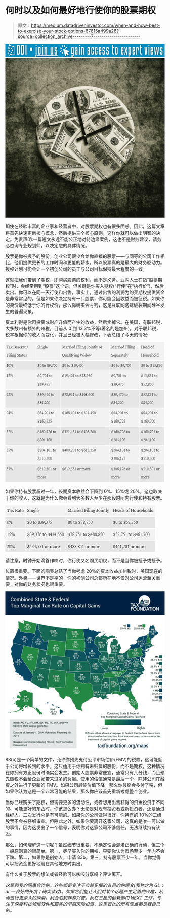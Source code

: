 # 何时以及如何最好地行使你的股票期权

> 原文：<https://medium.datadriveninvestor.com/when-and-how-best-to-exercise-your-stock-options-67615a499a26?source=collection_archive---------7----------------------->

[![](img/66f0b8c107c396f2c52957f8431bdc30.png)](http://www.track.datadriveninvestor.com/J12U)![](img/4a1318133b1cf93b7907d4da9d8a1a7f.png)

即使在经验丰富的企业家和经营者中，对股票期权也有很多困惑。因此，这篇文章将首先快速更新核心概念，然后提供三个核心原则，这样你就可以做出明智的决定。免责声明:一篇短文永远不能公正地对待边缘案例，这也不是财务建议，请务必咨询专业规划师，以决定您的具体情况。

股票是你被授予的股份。创业公司很少会给你直接的股票——与同等的公司工作相比，他们提供更长的工作时间和更低的薪水，所以股票真的是最大的财务驱动力。授权计划可能会让一个初创公司的员工与公司目标保持最大程度的一致。

这就把我们带到了期权，即购买股票的权利，而不是义务。业内人士在指“股票期权”时，会经常用到“股票”这个词，但关键是你买入期权(“行使”在“执行价”)，然后卖出。你可以在同一天行使和出售，事实上，通过出售的利润为购买期权提供资金是非常常见的。但是如果你决定持有一只股票，你可能会因收益而被征税。如果你的卖价最终低于你的行权价，那么你确实会亏钱，这是互联网泡沫破裂期间硅谷发生的普遍现象。

资本利得是你因投资或财产升值而产生的收益，然后卖掉它。在美国，有联邦税，大多数州有额外的州税，目前从 0 到 13.3%不等(著名的是加州)。对于联邦税，税率根据你的收入而变化，并且已经被大幅修改，下表总结了今天的情况:

![](img/15137e5455773a26c64e249938d53ea7.png)

如果你持有股票超过一年，长期资本收益会下降到 0%、15%或 20%，这也取决于你的收入，这就是为什么你会看到大多数人至少在那段时间内行使和持有股票。

![](img/0f820442ccb62df528991e9354430558.png)

请注意，时钟开始滴答作响时，你行使又名购买期权，而不是当你被授予或授予。

位置很重要。下面的图表总结了当你考虑 20%的资本收益加州税时，美国现在的情况。外卖——世界不是平的，你的初创公司总部所在地不仅对公司运营至关重要，对你的财务状况也很重要。

![](img/5036c63bf34a0f017c3205841f735c55.png)

83(b)是一个简单的文件，允许你预先支付公平市场估价(FMV)的税款，这可能低于公司将增长到的水平。这只适用于你拥有未归属的股份，而不是期权，这种情况在你拥有方正股份时确实会发生。创始人股票非常便宜，通常只有几分钱，而且预先缴税不会给企业家带来过多的负担。使用的估值通常是最后一个，除非公司在融资之外进行了更新的 FMV。如果公司最终价值下降，那么你最终会多付了税，但如果你认为这是一个非常可能的结果，那么你应该首先重新考虑整个创业。

当你已经购买了期权，但需要更多的流动性，或者想用出售获得的资金投资于不同的、可能更好的东西时，你该怎么办？无论是对现有投资者或新投资者，还是通过经纪人，二次发行总是有可能的。如果你的公司做得很好，你持有的 10%的二级股票不会被仔细审查。但除此之外，如果你要离开这家公司，这真的是唯一可以做的事情，因为这发出了一个信号，表明你对这家公司不够信任，无法继续持有该股。

那么，如何理解这一切呢？虽然细节很重要，不确定性会混淆正确的行动，但三个一般原则真的很简单。第一，尽早买入你的期权，只要你认为市场至少一年内不会下跌。第二，如果你是创始人，申请 83b。第三，持有股票至少一年，当你觉得可以把资金更好地用在其他地方时卖出。

有什么关于股票的想法或者经验可以咳咳分享吗？评论离开。

*这是和我的同事*[](https://www.linkedin.com/in/lchang2/)**合作的。这些都是专注于实践见解的有目的的短文(我称之为 GL；dr —良好的长度；确实读过)。如果它们能让人们对某个话题产生足够的兴趣，从而进行更深入的探索，我会感到非常兴奋。我在三星的创新部门* [*NEXT*](http://samsungnext.com/) *工作，专注于深度科技领域软件和服务的早期风险投资，这里表达的所有观点都是我自己的。**